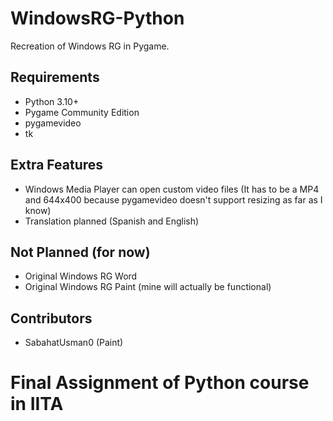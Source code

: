 # WindowsRG-Python
Recreation of Windows RG in Pygame.

Requirements
------------
- Python 3.10+
- Pygame Community Edition
- pygamevideo
- tk

Extra Features
--------------
- Windows Media Player can open custom video files (It has to be a MP4 and 644x400 because pygamevideo doesn't support resizing as far as I know)
- Translation planned (Spanish and English)

Not Planned (for now)
---------------------
- Original Windows RG Word
- Original Windows RG Paint (mine will actually be functional)

Contributors
------------
- SabahatUsman0 (Paint)

# Final Assignment of Python course in IITA
